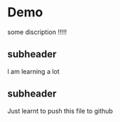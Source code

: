 # Demo

some discription !!!!!


## subheader

l am learning a lot 

## subheader 

Just learnt to push this file to github